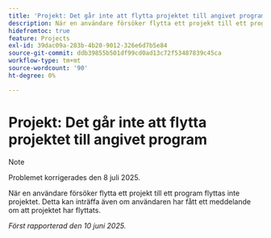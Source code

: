 ```yaml
---
title: 'Projekt: Det går inte att flytta projektet till angivet program'
description: När en användare försöker flytta ett projekt till ett program flyttas inte projektet. Detta kan inträffa även om användaren har fått ett meddelande om att projektet har flyttats.
hidefromtoc: true
feature: Projects
exl-id: 39dac09a-283b-4b20-9012-326e6d7b5e84
source-git-commit: ddb39855b501df99cd0ad13c72f53487839c45ca
workflow-type: tm+mt
source-wordcount: '90'
ht-degree: 0%

---
```


# Projekt: Det går inte att flytta projektet till angivet program

>[!NOTE]
>
>Problemet korrigerades den 8 juli 2025.

När en användare försöker flytta ett projekt till ett program flyttas inte projektet. Detta kan inträffa även om användaren har fått ett meddelande om att projektet har flyttats.

_Först rapporterad den 10 juni 2025._
